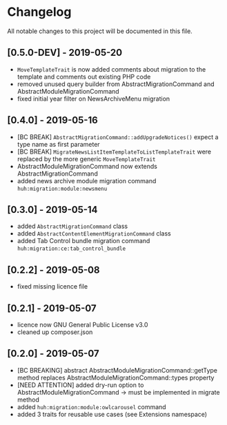 # Changelog
All notable changes to this project will be documented in this file.

## [0.5.0-DEV] - 2019-05-20

* `MoveTemplateTrait` is now added comments about migration to the template and comments out existing PHP code
* removed unused query builder from AbstractMigrationCommand and AbstractModuleMigrationCommand
* fixed initial year filter on NewsArchiveMenu migration

## [0.4.0] - 2019-05-16

* [BC BREAK] `AbstractMigrationCommand::addUpgradeNotices()` expect a type name as first parameter
* [BC BREAK] `MigrateNewsListItemTemplateToListTemplateTrait` were replaced by the more generic `MoveTemplateTrait`
* AbstractModuleMigrationCommand now extends AbstractMigrationCommand
* added news archive module migration command `huh:migration:module:newsmenu`

## [0.3.0] - 2019-05-14

* added `AbstractMigrationCommand` class
* added `AbstractContentElementMigrationCommand` class
* added Tab Control bundle migration command `huh:migration:ce:tab_control_bundle`

## [0.2.2] - 2019-05-08

* fixed missing licence file

## [0.2.1] - 2019-05-07

* licence now GNU General Public License v3.0
* cleaned up composer.json

## [0.2.0] - 2019-05-07

* [BC BREAKING] abstract AbstractModuleMigrationCommand::getType method replaces AbstractModuleMigrationCommand::types property
* [NEED ATTENTION] added dry-run option to AbstractModuleMigrationCommand -> must be implemented in migrate method
* added `huh:migration:module:owlcarousel` command
* added 3 traits for reusable use cases (see Extensions namespace)
